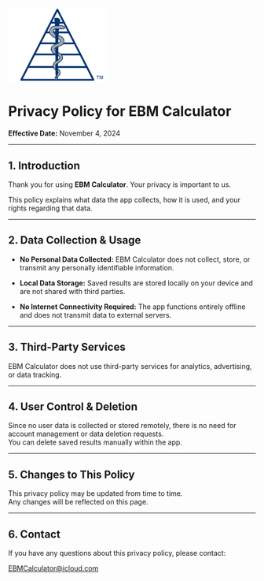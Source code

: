 <img src="EBM Calculator Logo Any 3x.png" alt="EBM Calculator Logo" width="200">

# Privacy Policy for EBM Calculator  
**Effective Date:** November 4, 2024 

---

## 1. Introduction  
Thank you for using **EBM Calculator**. Your privacy is important to us.  

This policy explains what data the app collects, how it is used, and your rights regarding that data.

---

## 2. Data Collection & Usage  

- **No Personal Data Collected:** EBM Calculator does not collect, store, or transmit any personally identifiable information.  

- **Local Data Storage:** Saved results are stored locally on your device and are not shared with third parties.  

- **No Internet Connectivity Required:** The app functions entirely offline and does not transmit data to external servers.  

---

## 3. Third-Party Services  

EBM Calculator does not use third-party services for analytics, advertising, or data tracking.  

---

## 4. User Control & Deletion  

Since no user data is collected or stored remotely, there is no need for account management or data deletion requests.  
You can delete saved results manually within the app.  

---

## 5. Changes to This Policy  

This privacy policy may be updated from time to time.  
Any changes will be reflected on this page.  

---

## 6. Contact  

If you have any questions about this privacy policy, please contact:  

EBMCalculator@icloud.com
